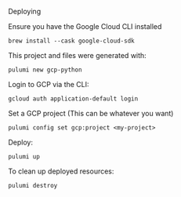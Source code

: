 Deploying

Ensure you have the Google Cloud CLI installed

```
brew install --cask google-cloud-sdk
```

This project and files were generated with:
```
pulumi new gcp-python
```

Login to GCP via the CLI:
```
gcloud auth application-default login
```

Set a GCP project (This can be whatever you want)
```
pulumi config set gcp:project <my-project>
```

Deploy:
```
pulumi up
```

To clean up deployed resources:
```
pulumi destroy
```
